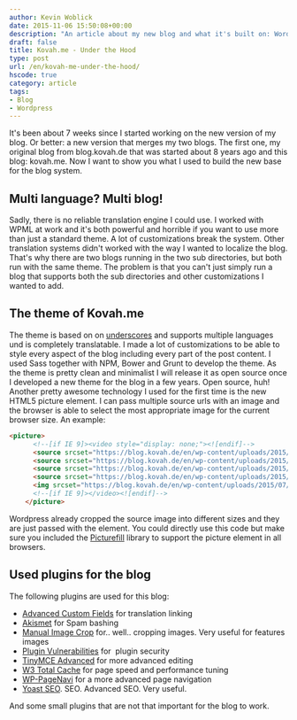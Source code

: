 ```yaml
---
author: Kevin Woblick
date: 2015-11-06 15:50:08+00:00
description: "An article about my new blog and what it's built on: Wordpress and a lot of work."
draft: false
title: Kovah.me - Under the Hood
type: post
url: /en/kovah-me-under-the-hood/
hscode: true
category: article
tags:
- Blog
- Wordpress
---
```


It's been about 7 weeks since I started working on the new version of my blog. Or better: a new version that merges my two blogs. The first one, my original blog from blog.kovah.de that was started about 8 years ago and this blog: kovah.me.
Now I want to show you what I used to build the new base for the blog system.

## Multi language? Multi blog!

Sadly, there is no reliable translation engine I could use. I worked with WPML at work and it's both powerful and horrible if you want to use more than just a standard theme. A lot of customizations break the system. Other translation systems didn't worked with the way I wanted to localize the blog. That's why there are two blogs running in the two sub directories, but both run with the same theme. The problem is that you can't just simply run a blog that supports both the sub directories and other customizations I wanted to add.

## The theme of Kovah.me

The theme is based on on [underscores](http://underscores.me/) and supports multiple languages und is completely translatable. I made a lot of customizations to be able to style every aspect of the blog including every part of the post content. I used Sass together with NPM, Bower and Grunt to develop the theme.
As the theme is pretty clean and minimalist I will release it as open source once I developed a new theme for the blog in a few years. Open source, huh!
Another pretty awesome technology I used for the first time is the new HTML5 picture element. I can pass multiple source urls with an image and the browser is able to select the most appropriate image for the current browser size. An example:

```html
<picture>
      <!--[if IE 9]><video style="display: none;"><![endif]-->
      <source srcset="https://blog.kovah.de/en/wp-content/uploads/2015/07/3097846143-544x300.jpeg" media="(max-width: 543px)">
      <source srcset="https://blog.kovah.de/en/wp-content/uploads/2015/07/3097846143-992x380.jpeg" media="(min-width: 544px) and (max-width: 991px)">
      <source srcset="https://blog.kovah.de/en/wp-content/uploads/2015/07/3097846143-1200x420.jpeg" media="(min-width: 992px) and (max-width: 1199px)">
      <source srcset="https://blog.kovah.de/en/wp-content/uploads/2015/07/3097846143-1410x480.jpeg" media="(min-width: 1200px)">
      <img srcset="https://blog.kovah.de/en/wp-content/uploads/2015/07/3097846143-1200x420.jpeg" alt="">
      <!--[if IE 9]></video><![endif]-->
    </picture>
```

Wordpress already cropped the source image into different sizes and they are just passed with the element. You could directly use this code but make sure you included the [Picturefill](http://scottjehl.github.io/picturefill/) library to support the picture element in all browsers.

## Used plugins for the blog

The following plugins are used for this blog:

* [Advanced Custom Fields](https://wordpress.org/plugins/advanced-custom-fields/) for translation linking
* [Akismet](https://wordpress.org/plugins/akismet/) for Spam bashing
* [Manual Image Crop](https://wordpress.org/plugins/manual-image-crop/) for.. well.. cropping images. Very useful for features images
* [Plugin Vulnerabilities](https://wordpress.org/plugins/plugin-vulnerabilities/) for  plugin security
* [TinyMCE Advanced](https://wordpress.org/plugins/tinymce-advanced/) for more advanced editing
* [W3 Total Cache](https://wordpress.org/plugins/w3-total-cache/) for page speed and performance tuning
* [WP-PageNavi](https://wordpress.org/plugins/wp-pagenavi/) for a more advanced page navigation
* [Yoast SEO](https://wordpress.org/plugins/wordpress-seo/). SEO. Advanced SEO. Very useful.

And some small plugins that are not that important for the blog to work.
